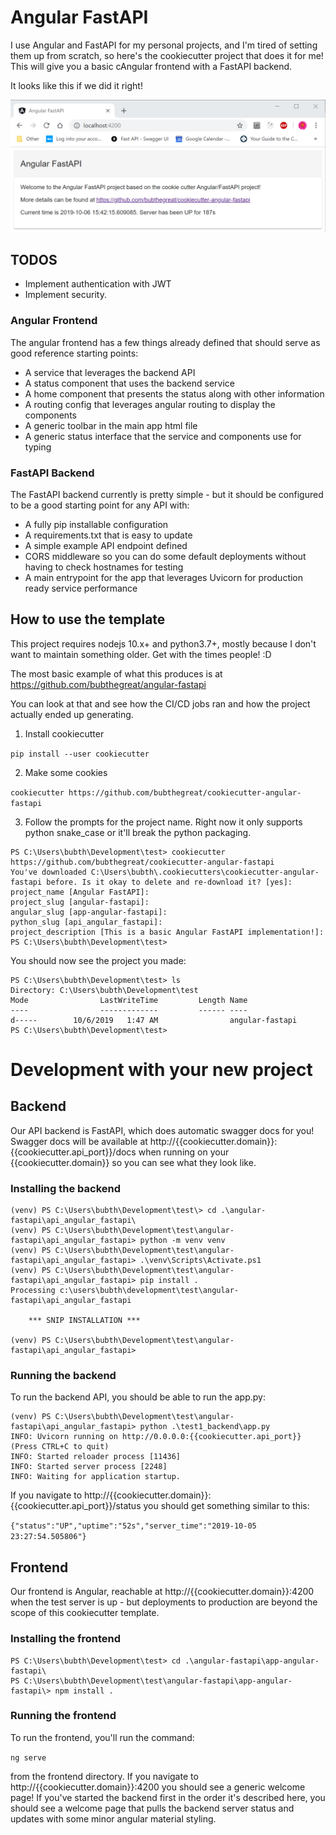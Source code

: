 # Angular FastAPI
I use Angular and FastAPI for my personal projects, and I'm tired of setting them up from scratch, so here's the cookiecutter project that does it for me!  This will give you a basic cAngular frontend with a FastAPI backend.

It looks like this if we did it right!

![Frontend](assets/frontend.png)

## TODOS
* Implement authentication with JWT
* Implement security.

### Angular Frontend
The angular frontend has a few things already defined that should serve as good reference starting points:
* A service that leverages the backend API
* A status component that uses the backend service
* A home component that presents the status along with other information
* A routing config that leverages angular routing to display the components
* A generic toolbar in the main app html file
* A generic status interface that the service and components use for typing

### FastAPI Backend
The FastAPI backend currently is pretty simple - but it should be configured to be a good starting point for any API with:
* A fully pip installable configuration
* A requirements.txt that is easy to update
* A simple example API endpoint defined
* CORS middleware so you can do some default deployments without having to check hostnames for testing
* A main entrypoint for the app that leverages Uvicorn for production ready service performance

## How to use the template

This project requires nodejs 10.x+ and python3.7+, mostly because I don't want to maintain something older.  Get with the times people! :D

The most basic example of what this produces is at https://github.com/bubthegreat/angular-fastapi

You can look at that and see how the CI/CD jobs ran and how the project actually ended up generating.

1. Install cookiecutter

`pip install --user cookiecutter`

2. Make some cookies

`cookiecutter https://github.com/bubthegreat/cookiecutter-angular-fastapi`

3. Follow the prompts for the project name.  Right now it only supports python snake_case or it'll break the python packaging.

```
PS C:\Users\bubth\Development\test> cookiecutter https://github.com/bubthegreat/cookiecutter-angular-fastapi
You've downloaded C:\Users\bubth\.cookiecutters\cookiecutter-angular-fastapi before. Is it okay to delete and re-download it? [yes]:
project_name [Angular FastAPI]:
project_slug [angular-fastapi]:
angular_slug [app-angular-fastapi]:
python_slug [api_angular_fastapi]:
project_description [This is a basic Angular FastAPI implementation!]:
PS C:\Users\bubth\Development\test>
```

You should now see the project you made:

```
PS C:\Users\bubth\Development\test> ls
Directory: C:\Users\bubth\Development\test
Mode                LastWriteTime         Length Name
----                -------------         ------ ----
d-----        10/6/2019   1:47 AM                angular-fastapi
PS C:\Users\bubth\Development\test>
```

# Development with your new project

## Backend

Our API backend is FastAPI, which does automatic swagger docs for you!  Swagger docs will be available at http://{{cookiecutter.domain}}:{{cookiecutter.api_port}}/docs when running on your {{cookiecutter.domain}} so you can see what they look like.

### Installing the backend

```
(venv) PS C:\Users\bubth\Development\test\> cd .\angular-fastapi\api_angular_fastapi\
(venv) PS C:\Users\bubth\Development\test\angular-fastapi\api_angular_fastapi> python -m venv venv
(venv) PS C:\Users\bubth\Development\test\angular-fastapi\api_angular_fastapi> .\venv\Scripts\Activate.ps1
(venv) PS C:\Users\bubth\Development\test\angular-fastapi\api_angular_fastapi> pip install .
Processing c:\users\bubth\development\test\angular-fastapi\api_angular_fastapi

    *** SNIP INSTALLATION ***

(venv) PS C:\Users\bubth\Development\test\angular-fastapi\api_angular_fastapi>
```

### Running the backend

To run the backend API, you should be able to run the app.py:

```
(venv) PS C:\Users\bubth\Development\test\angular-fastapi\api_angular_fastapi> python .\test1_backend\app.py
INFO: Uvicorn running on http://0.0.0.0:{{cookiecutter.api_port}} (Press CTRL+C to quit)
INFO: Started reloader process [11436]
INFO: Started server process [2248]
INFO: Waiting for application startup.
```

If you navigate to http://{{cookiecutter.domain}}:{{cookiecutter.api_port}}/status you should get something similar to this:

`{"status":"UP","uptime":"52s","server_time":"2019-10-05 23:27:54.505806"}`



## Frontend

Our frontend is Angular, reachable at http://{{cookiecutter.domain}}:4200 when the test server is up - but deployments to production are beyond the scope of this cookiecutter template.

### Installing the frontend

```
PS C:\Users\bubth\Development\test> cd .\angular-fastapi\app-angular-fastapi\
PS C:\Users\bubth\Development\test\angular-fastapi\app-angular-fastapi\> npm install .
```

### Running the frontend

To run the frontend, you'll run the command:

`ng serve`

from the frontend directory.  If you navigate to http://{{cookiecutter.domain}}:4200 you should see a generic welcome page!  If you've started the backend first in the order it's described here, you should see a welcome page that pulls the backend server status and updates with some minor angular material styling.

